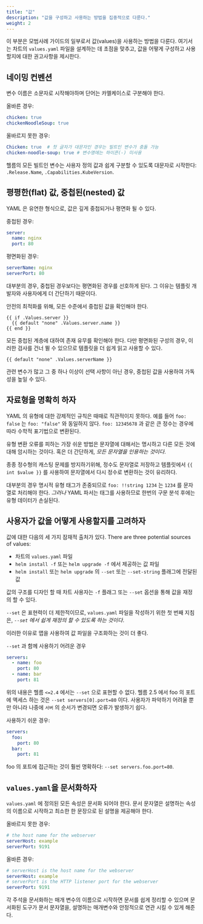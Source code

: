 ```yaml
---
title: "값"
description: "값을 구성하고 사용하는 방법을 집중적으로 다룬다."
weight: 2
---
```


이 부분은 모범사례 가이드의 일부로서 값(values)을 사용하는 방법을 다룬다.
여기서는 차트의 `values.yaml` 파일을 설계하는 데 초점을 맞추고, 값을 어떻게 구성하고 사용할지에 대한 권고사항을 제시한다.

## 네이밍 컨벤션

변수 이름은 소문자로 시작해야하며 단어는 카멜케이스로 
구분해야 한다.

올바른 경우:

```yaml
chicken: true
chickenNoodleSoup: true
```

올바르지 못한 경우:

```yaml
Chicken: true  # 첫 글자가 대문자인 경우는 빌트인 변수가 충돌 가능
chicken-noodle-soup: true # 변수명에는 하이픈(-) 미사용
```

헬름의 모든 빌트인 변수는 사용자 정의 값과 쉽게 구분할 수 있도록
대문자로 시작한다: `.Release.Name`,
`.Capabilities.KubeVersion`.

## 평평한(flat) 값, 중첩된(nested) 값

YAML 은 유연한 형식으로, 값은 깊게 중첩되거나 평면화 될 수 있다.

중첩된 경우:

```yaml
server:
  name: nginx
  port: 80
```

평면화된 경우:

```yaml
serverName: nginx
serverPort: 80
```

대부분의 경우, 중첩된 경우보다는 평면화된 경우를 선호하게 된다. 그 이유는 템플릿 개발자와
사용자에게 더 간단하기 때문이다.


안전의 최적화를 위해, 모든 수준에서 중첩된 값을 확인해야 한다.

```
{{ if .Values.server }}
  {{ default "none" .Values.server.name }}
{{ end }}
```

모든 중첩된 계층에 대하여 존재 유무를 확인해야 한다. 다만 평면화된
구성의 경우, 이러한 검사를 건너 뛸 수 있으므로 템플릿을 더 쉽게 읽고
사용할 수 있다.

```
{{ default "none" .Values.serverName }}
```

관련 변수가 많고 그 중 하나 이상이 선택 사항이 아닌 경우, 중첩된 값을
사용하여 가독성을 높일 수 있다.

## 자료형을 명확히 하자

YAML 의 유형에 대한 강제적인 규칙은 때때로 직관적이지 못하다. 예를 들어
`foo: false` 는 `foo: "false"` 와 동일하지 않다. `foo: 12345678` 과 같은
큰 정수는 경우에 따라 수학적 표기법으로 변환된다.

유형 변환 오류를 피하는 가장 쉬운 방법은 문자열에 대해서는 명시하고 다른 모든 것에 대해 암시하는 것이다.
혹은 더 간단하게, _모든 문자열을 인용하는 것이다_. 

종종 정수형의 캐스팅 문제를 방지하기위해, 정수도 문자열로 저장하고 템플릿에서 
`{{ int $value }}` 를 사용하여 문자열에서 다시 정수로 변환하는 것이
유리하다.

대부분의 경우 명시적 유형 태그가 존중되므로 `foo: !!string 1234` 는
`1234` 를 문자열로 처리해야 한다. _그러나_ YAML 파서는 태그를 사용하므로 한번의 구문 분석 후에는
유형 데이터가 손실된다.

## 사용자가 값을 어떻게 사용할지를 고려하자

값에 대한 다음의 세 가지 잠재적 출처가 있다.
There are three potential sources of values:

- 차트의 `values.yaml` 파일
- `helm install -f` 또는 `helm upgrade -f` 에서 제공하는 값 파일
- `helm install` 또는 `helm upgrade` 의 `--set` 또는 `--set-string` 플래그에 
  전달된 값

값의 구조를 디자인 할 때 차트 사용자는 `-f` 플래그 또는 `--set` 
옵션을 통해 값을 재정의 
할 수 있다.

`--set` 은 표현력이 더 제한적이므로, `values.yaml` 파일을 작성하기 위한
첫 번째 지침은, _`--set` 에서 쉽게 재정의 할 수 있도록 하는 것이다_.

이러한 이유로 맵을 사용하여 값 파일을 구조화하는 것이 더 좋다.

`--set` 과 함께 사용하기 어려운 경우

```yaml
servers:
  - name: foo
    port: 80
  - name: bar
    port: 81
```

위의 내용은 헬름 `<=2.4` 에서는 `--set` 으로 표현할 수 없다. 헬름 2.5 에서
foo 의 포트에 액세스 하는 것은 `--set servers[0].port=80` 이다.
사용자가 파악하기 어려울 뿐만 아니라 나중에 `서버` 의 순서가 변경되면
오류가 발생하기 쉽다.

사용하기 쉬운 경우:

```yaml
servers:
  foo:
    port: 80
  bar:
    port: 81
```

foo 의 포트에 접근하는 것이 훨씬 명확하다: `--set servers.foo.port=80`.

## `values.yaml`을 문서화하자

`values.yaml` 에 정의된 모든 속성은 문서화 되어야 한다. 문서
문자열은 설명하는 속성의 이름으로 시작하고 최소한 한 문장으로 된
설명을 제공해야 한다.

올바르지 못한 경우:

```yaml
# the host name for the webserver
serverHost: example
serverPort: 9191
```

올바른 경우:

```yaml
# serverHost is the host name for the webserver
serverHost: example
# serverPort is the HTTP listener port for the webserver
serverPort: 9191
```

각 주석을 문서화하는 매개 변수의 이름으로 시작하면
문서를 쉽게 정리할 수 있으며 문서화된 도구가 문서 문자열을, 설명하는 매개변수와
안정적으로 연관 시킬 수 있게 해준다.
